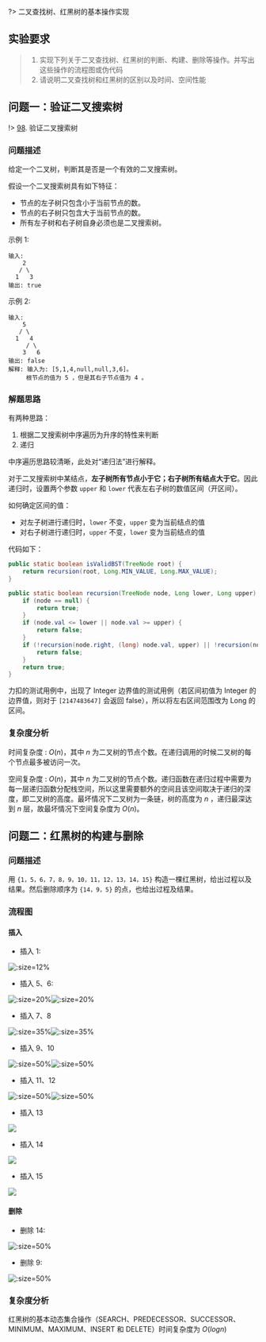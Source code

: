 ?> 二叉查找树、红黑树的基本操作实现

## 实验要求

> 1. 实现下列关于二叉查找树、红黑树的判断、构建、删除等操作。并写出这些操作的流程图或伪代码
> 2. 请说明二叉查找树和红黑树的区别以及时间、空间性能

## 问题一：验证二叉搜索树

!> [98](https://leetcode-cn.com/problems/validate-binary-search-tree/). 验证二叉搜索树

### 问题描述

给定一个二叉树，判断其是否是一个有效的二叉搜索树。

假设一个二叉搜索树具有如下特征：

- 节点的左子树只包含小于当前节点的数。
- 节点的右子树只包含大于当前节点的数。
- 所有左子树和右子树自身必须也是二叉搜索树。

示例 1:

```
输入:
    2
   / \
  1   3
输出: true
```

示例 2:

```
输入:
    5
   / \
  1   4
     / \
    3   6
输出: false
解释: 输入为: [5,1,4,null,null,3,6]。
     根节点的值为 5 ，但是其右子节点值为 4 。
```

### 解题思路

有两种思路：
1. 根据二叉搜索树中序遍历为升序的特性来判断
2. 递归

中序遍历思路较清晰，此处对“递归法”进行解释。

对于二叉搜索树中某结点，**左子树所有节点小于它；右子树所有结点大于它**。因此递归时，设置两个参数 `upper` 和 `lower` 代表左右子树的数值区间（开区间）。

如何确定区间的值：

- 对左子树进行递归时，`lower` 不变，`upper` 变为当前结点的值
- 对右子树进行递归时，`upper` 不变，`lower` 变为当前结点的值

代码如下：

```java
public static boolean isValidBST(TreeNode root) {
    return recursion(root, Long.MIN_VALUE, Long.MAX_VALUE);
}

public static boolean recursion(TreeNode node, Long lower, Long upper) {
    if (node == null) {
        return true;
    }
    if (node.val <= lower || node.val >= upper) {
        return false;
    }
    if (!recursion(node.right, (long) node.val, upper) || !recursion(node.left, lower, (long) node.val)) {
        return false;
    }
    return true;
}
```

力扣的测试用例中，出现了 Integer 边界值的测试用例（若区间初值为 Integer 的边界值，则对于 `[2147483647]` 会返回 false），所以将左右区间范围改为 Long 的区间。

### 复杂度分析
时间复杂度 : $O(n)$，其中 $n$ 为二叉树的节点个数。在递归调用的时候二叉树的每个节点最多被访问一次。

空间复杂度 : $O(n)$，其中 $n$ 为二叉树的节点个数。递归函数在递归过程中需要为每一层递归函数分配栈空间，所以这里需要额外的空间且该空间取决于递归的深度，即二叉树的高度。最坏情况下二叉树为一条链，树的高度为 $n$ ，递归最深达到 $n$ 层，故最坏情况下空间复杂度为 $O(n)$。

## 问题二：红黑树的构建与删除


### 问题描述
用 `{1，5，6，7，8，9，10，11，12，13，14，15}` 构造一棵红黑树，给出过程以及结果。然后删除顺序为 `{14，9，5}` 的点，也给出过程及结果。

### 流程图

#### 插入

- 插入 $1$:

![](_images/lab-3-1.png ':size=12%')

- 插入 $5$、$6$:

![](_images/lab-3-2.png ':size=20%')![](_images/lab-3-3.png ':size=20%')

- 插入 $7$、$8$

![](_images/lab-3-4.png ':size=35%')![](_images/lab-3-5.png ':size=35%')

- 插入 $9$、$10$

![](_images/lab-3-6.png ':size=50%')![](_images/lab-3-7.png ':size=50%')

- 插入 $11$、$12$

![](_images/lab-3-8.png ':size=50%')![](_images/lab-3-9.png ':size=50%')

- 插入 $13$

![](_images/lab-3-10.png)

- 插入 $14$

![](_images/lab-3-11.png)

- 插入 $15$

![](_images/lab-3-12.png)

#### 删除

- 删除 $14$:

![](_images/lab-3-13.png ':size=50%')

- 删除 $9$:

![](_images/lab-3-14.png ':size=50%')

### 复杂度分析

红黑树的基本动态集合操作（$\text{SEARCH}$、$\text{PREDECESSOR}$、$\text{SUCCESSOR}$、$\text{MINIMUM}$、$\text{MAXIMUM}$、$\text{INSERT}$ 和 $\text{DELETE}$）时间复杂度为 $O(logn)$